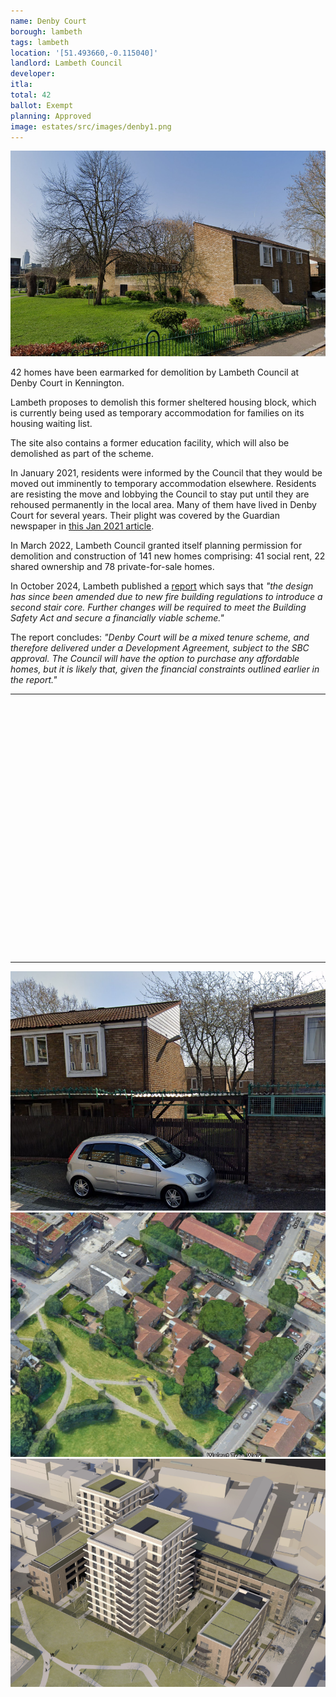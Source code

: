```yaml
---
name: Denby Court 
borough: lambeth
tags: lambeth
location: '[51.493660,-0.115040]'
landlord: Lambeth Council
developer:
itla:
total: 42
ballot: Exempt
planning: Approved
image: estates/src/images/denby1.png
---
```

![Denby Court image](src/images/denby1.png)
 
42 homes have been earmarked for demolition by Lambeth Council at Denby Court in Kennington.

Lambeth proposes to demolish this former sheltered housing block, which is currently being used as temporary accommodation for families on its housing waiting list.

The site also contains a former education facility, which will also be demolished as part of the scheme.

In January 2021, residents were informed by the Council that they would be moved out imminently to temporary accommodation elsewhere. Residents are resisting the move and lobbying the Council to stay put until they are rehoused permanently in the local area. Many of them have lived in Denby Court for several years. Their plight was covered by the Guardian newspaper in [this Jan 2021 article](https://www.theguardian.com/society/2021/jan/31/dont-make-us-move-in-a-pandemic-plead-tenants-in-dire-council-housing).

In March 2022, Lambeth Council granted itself planning permission for demolition and construction of 141 new homes comprising: 41 social rent, 22 shared ownership and 78 private-for-sale homes. 

In October 2024, Lambeth published a [report](https://moderngov.lambeth.gov.uk/documents/s159375/OSC_New%20Homes%206_October%2024%20vFINAL.pdf?ref=se1.news) which says that _"the design has since been amended due to new fire building regulations to introduce a second stair core. Further changes will be required to meet the Building Safety Act and secure a financially viable scheme."_

The report concludes: _"Denby Court will be a mixed tenure scheme, and therefore delivered under a Development Agreement, subject to the SBC approval. The Council will have the option to purchase any affordable homes, but it is likely that, given the financial constraints outlined earlier in the report."_


---

<!------------THE CODE BELOW RENDERS THE MAP - DO NOT EDIT! ---------------------------->

<div id="map" style="width: 100%; height: 400px;"></div>

<script>
  var map = L.map('map').setView({{ location }}, 13);
  L.tileLayer('https://tile.openstreetmap.org/{z}/{x}/{y}.png', {
  maxZoom: 19,
attribution: '&copy; <a href="http://www.openstreetmap.org/copyright">OpenStreetMap</a>'
}).addTo(map);
var circle = L.circle({{ location }}, {
    color: 'red',
    fillColor: '#f03',
    fillOpacity: 0.5,
    radius: 500
}).addTo(map);
</script>

---

![denby court estate image](src/images/denby2.png)
![denby court estate image](src/images/denby3.png)
![denby court estate image](src/images/denby4.png)